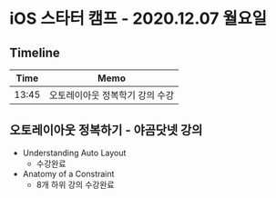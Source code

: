 # iOS 스타터 캠프 - 2020.12.07 월요일


## Timeline

Time  | Memo 
----- | ---------------------------------------------
13:45 | 오토레이아웃 정복학기 강의 수강

## 오토레이아웃 정복하기 - 야곰닷넷 강의

- Understanding Auto Layout
    - 수강완료
- Anatomy of a Constraint
    - 8개 하위 강의 수강완료

